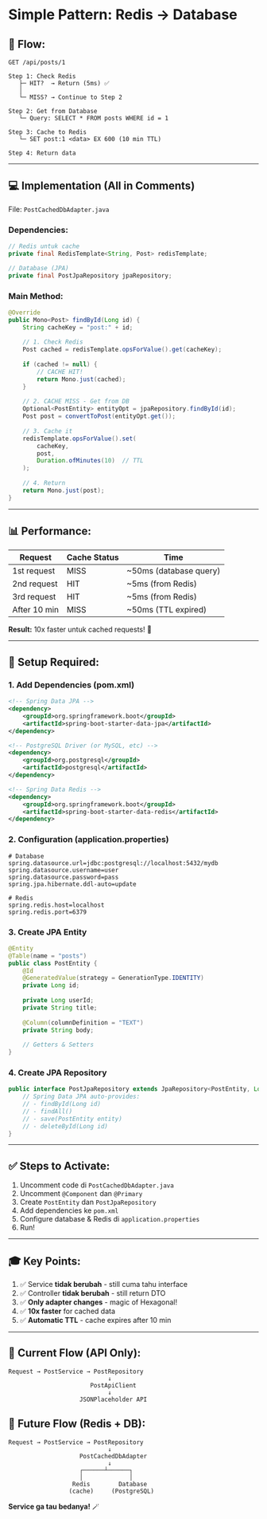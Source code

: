 # Simple Pattern: Redis → Database

## 🎯 **Flow:**

```
GET /api/posts/1

Step 1: Check Redis
   ├─ HIT?  → Return (5ms) ✅
   │
   └─ MISS? → Continue to Step 2

Step 2: Get from Database
   └─ Query: SELECT * FROM posts WHERE id = 1

Step 3: Cache to Redis
   └─ SET post:1 <data> EX 600 (10 min TTL)

Step 4: Return data
```

---

## 💻 **Implementation (All in Comments)**

File: `PostCachedDbAdapter.java`

### **Dependencies:**
```java
// Redis untuk cache
private final RedisTemplate<String, Post> redisTemplate;

// Database (JPA)
private final PostJpaRepository jpaRepository;
```

### **Main Method:**
```java
@Override
public Mono<Post> findById(Long id) {
    String cacheKey = "post:" + id;
    
    // 1. Check Redis
    Post cached = redisTemplate.opsForValue().get(cacheKey);
    
    if (cached != null) {
        // CACHE HIT!
        return Mono.just(cached);
    }
    
    // 2. CACHE MISS - Get from DB
    Optional<PostEntity> entityOpt = jpaRepository.findById(id);
    Post post = convertToPost(entityOpt.get());
    
    // 3. Cache it
    redisTemplate.opsForValue().set(
        cacheKey, 
        post, 
        Duration.ofMinutes(10)  // TTL
    );
    
    // 4. Return
    return Mono.just(post);
}
```

---

## 📊 **Performance:**

| Request | Cache Status | Time |
|---------|-------------|------|
| 1st request | MISS | ~50ms (database query) |
| 2nd request | HIT | ~5ms (from Redis) |
| 3rd request | HIT | ~5ms (from Redis) |
| After 10 min | MISS | ~50ms (TTL expired) |

**Result:** 10x faster untuk cached requests! 🚀

---

## 🔧 **Setup Required:**

### 1. **Add Dependencies** (pom.xml)
```xml
<!-- Spring Data JPA -->
<dependency>
    <groupId>org.springframework.boot</groupId>
    <artifactId>spring-boot-starter-data-jpa</artifactId>
</dependency>

<!-- PostgreSQL Driver (or MySQL, etc) -->
<dependency>
    <groupId>org.postgresql</groupId>
    <artifactId>postgresql</artifactId>
</dependency>

<!-- Spring Data Redis -->
<dependency>
    <groupId>org.springframework.boot</groupId>
    <artifactId>spring-boot-starter-data-redis</artifactId>
</dependency>
```

### 2. **Configuration** (application.properties)
```properties
# Database
spring.datasource.url=jdbc:postgresql://localhost:5432/mydb
spring.datasource.username=user
spring.datasource.password=pass
spring.jpa.hibernate.ddl-auto=update

# Redis
spring.redis.host=localhost
spring.redis.port=6379
```

### 3. **Create JPA Entity**
```java
@Entity
@Table(name = "posts")
public class PostEntity {
    @Id
    @GeneratedValue(strategy = GenerationType.IDENTITY)
    private Long id;
    
    private Long userId;
    private String title;
    
    @Column(columnDefinition = "TEXT")
    private String body;
    
    // Getters & Setters
}
```

### 4. **Create JPA Repository**
```java
public interface PostJpaRepository extends JpaRepository<PostEntity, Long> {
    // Spring Data JPA auto-provides:
    // - findById(Long id)
    // - findAll()
    // - save(PostEntity entity)
    // - deleteById(Long id)
}
```

---

## ✅ **Steps to Activate:**

1. Uncomment code di `PostCachedDbAdapter.java`
2. Uncomment `@Component` dan `@Primary`
3. Create `PostEntity` dan `PostJpaRepository`
4. Add dependencies ke `pom.xml`
5. Configure database & Redis di `application.properties`
6. Run!

---

## 🎓 **Key Points:**

1. ✅ Service **tidak berubah** - still cuma tahu interface
2. ✅ Controller **tidak berubah** - still return DTO
3. ✅ **Only adapter changes** - magic of Hexagonal!
4. ✅ **10x faster** for cached data
5. ✅ **Automatic TTL** - cache expires after 10 min

---

## 🔄 **Current Flow (API Only):**

```
Request → PostService → PostRepository
                            ↓
                       PostApiClient
                            ↓
                    JSONPlaceholder API
```

## 🔄 **Future Flow (Redis + DB):**

```
Request → PostService → PostRepository
                            ↓
                    PostCachedDbAdapter
                            ↓
                    ┌──────┴──────┐
                    │             │
                  Redis        Database
                 (cache)     (PostgreSQL)
```

**Service ga tau bedanya!** 🪄

